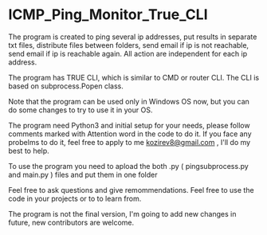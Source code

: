 # ICMP_Ping_Monitor_True_CLI
The program is created to ping several ip addresses, put results in separate txt files, distribute files between folders, send email if ip is not reachable, send email if ip is reachable again. All action are independent for each ip address.

The program has TRUE CLI, which is similar to CMD or router CLI. The CLI is based on subprocess.Popen class.

Note that the program can be used only in Windows OS now, but you can do some changes to try to use it in your OS.

The program need Python3 and initial setup for your needs, please follow comments marked with Attention word in the code to do it. If you face any probelms to do it, feel free to apply to me kozirev8@gmail.com , I'll do my best to help.

To use the program you need to apload the both .py ( pingsubprocess.py and main.py ) files and put them in one folder 

Feel free to ask questions and give remommendations. Feel free to use the code in your projects or to to learn from.

The program is not the final version, I'm going to add new changes in future, new contributors are welcome.
